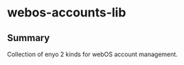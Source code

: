 webos-accounts-lib
==================

Summary
-------

Collection of enyo 2 kinds for webOS account management.

